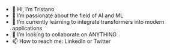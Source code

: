 - 👋 Hi, I’m Tristano
- 👀 I’m passionate about the field of AI and ML
- 🌱 I’m currently learning to integrate transformers into modern applications
- 💞️ I’m looking to collaborate on ANYTHING
- 📫 How to reach me: LinkedIn or Twitter 

<!---
tristanoprofetto/tristanoprofetto is a ✨ special ✨ repository because its `README.md` (this file) appears on your GitHub profile.
You can click the Preview link to take a look at your changes.
--->
